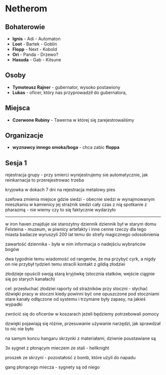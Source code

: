 # Netherom

## Bohaterowie

- **Ignis**  - Adi     - Automaton 
- **Loot**   - Bartek  - Goblin
- **Flopp**  - Next    - Kobold
- **Ori**    - Panda   - Drzewo?
- **Hasuda** - Gab     - Kitsune

## Osoby

- **Tymoteusz Rajner** - gubernator, wysoko postawiony
- **Lukas** - oficer, który nas przyprowadził do gubernatora, 


## Miejsca
- **Czerwone Rubiny** - Tawerna w której się zarejestrowaliśmy 

## Organizacje 
- **wyznawcy innego smoka/boga** - chca zabic **floppa**


## Sesja 1
rejestracja grupy - przy smierci wyrejestrujemy sie automatycznie, jak reinkarnacja to przerejestrowac trzeba 

kryjowka w dokach
7 dni na rejestracja
metalowy pies

szefowa zmienia miejsce gdzie siedzi - obecnie siedzi w wynajmowanym mieszkaniu w kamienicy
jej strażnik siedzi cały czas z nią
spotkanie z pharazmą - nie wiemy czy to się faktycznie wydarzyło 

------------------
w iron haven znajduje sie starozytny dziennik 
dziennik był w starym domu Felsteina - muzeum, w piwnicy artefakty i inne cenne rzeczy dla tego miasta
badacze wyruszyli 200 lat temu do strefy magicznego odosobnienia

zawartość dziennika - była w nim informacja o nadejściu wybrańców bogów

dwa tygodnie temu wiadomość od rangerów, że ma przybyć cyrk, a nigdy on nie przybył
tydzień temu stracili kontakt z gildią złodziei

złodzieje opuścili swoją starą kryjówkę (stocznia statków, wejście ciągnie się po starych kanałach)

cel: przesłuchać złodziei
raporty od strażników przy stoczni - słychać dźwięki pracy w stoczni kiedy powinni być one opuszczone
pod stoczniami stare kanały odłączone od systemu i trzymane były zapasy, na jakieś wypadki

zwrócić się do oficerów w koszarach jeżeli będziemy potrzebowali pomocy

dzwięki pojawiają się różnie, przesuwanie używanie narzędzi, jak sprawdzał to nic nie było 

na samym koncu hangaru skrzynki z materiałami, dziwnie poustawiane są 

3x sygnet z płonącym mieczem ze stali - hellknight

proszek ze skrzyni - pozostałość z bomb, które użyli do napadu

gang płonącego miecza - sygnety są od niego

